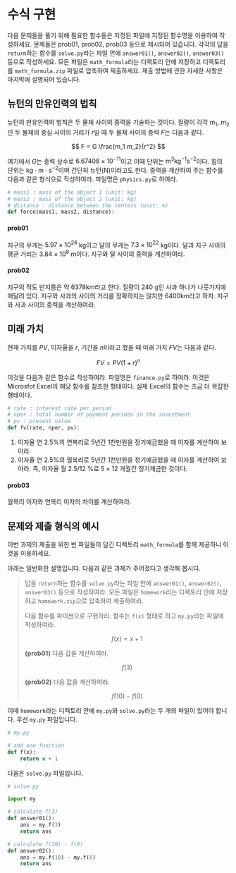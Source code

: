 # 수식 구현

다음 문제들을 풀기 위해 필요한 함수들은 지정된 파일에 지정된 함수명을 이용하여
작성하세요. 문제들은 prob01, prob02, prob03 등으로 제시되어 있습니다. 각각의
답을 `return`하는 함수를 `solve.py`라는 파일 안에 `answer01()`, `answer02()`,
`answer03()` 등으로 작성하세요. 모든 파일은 `math_formula`라는 디렉토리 안에
저장하고 디렉토리를 `math_formula.zip` 파일로 압축하여 제출하세요. 제출 방법에
관한 자세한 사항은 마지막에 설명되어 있습니다.

## 뉴턴의 만유인력의 법칙

뉴턴의 만유인력의 법칙은 두 물체 사이의 중력을 기술하는 것이다. 질량이 각각
$m_1$, $m_2$인 두 물체의 중심 사이의 거리가 $r$일 때 두 물체 사이의 중력 $F$는
다음과 같다. 

$$
F = G \frac{m_1 m_2}{r^2} 
$$

여기에서 $G$는 중력 상수로 $6.67408 \times 10^{-11}$이고 이때 단위는
$\text{m}^3 \text{kg}^{-1} \text{s}^{-2}$이다. 힘의 단위는
$\text{kg}\cdot\text{m}\cdot\text{s}^{-2}$이며 간단히 뉴턴(N)이라고도 한다.
중력을 계산하여 주는 함수를 다음과 같은 형식으로 작성하여라. 파일명은
`physics.py`로 하여라.

```python
# mass1 : mass of the object 1 (unit: kg)
# mass2 : mass of the object 2 (unit: kg)
# distance : distance between the centers (unit: m)
def force(mass1, mass2, distance):
```


#### prob01

지구의 무게는 $5.97 \times 10^{24}$ kg이고 달의 무게는 $7.3 \times 10^{22}$
kg이다. 달과 지구 사이의 평균 거리는 $3.84\times 10^8$ m이다. 지구와 달 사이의
중력을 계산하여라.

#### prob02

지구의 적도 반지름은 약 6378km라고 한다. 질량이 240 g인 사과 하나가 나뭇가지에
매달려 있다. 지구와 사과의 사이의 거리를 정확하지는 않지만 6400km라고 하자.
지구와 사과 사이의 중력을 계산하여라.



## 미래 가치

현재 가치를 $\textit{PV}$, 이자율을 $r$, 기간을 $n$이라고 했을 때 미래 가치
$\textit{FV}$는 다음과 같다.

$$
\textit{FV} = \textit{PV}(1 + r)^n
$$

이것을 다음과 같은 함수로 작성하여라. 파일명은 `finance.py`로 하여라. 이것은
Microsfot Excel의 해당 함수를 참조한 형태이다. 실제 Excel의 함수는 조금 더
복잡한 형태이다.

```python
# rate : interest rate per period
# nper : total number of payment periods in the investment
# pv : present value
def fv(rate, nper, pv):
```

1. 이자율 연 2.5%의 연복리로 5년간 1천만원을 정기예금했을 때 이자를 계산하여
   보아라.
2. 이자율 연 2.5%의 월복리로 5년간 1천만원을 정기예금했을 때 이자를 계산하여
   보아라. 즉, 이자율 월 2.5/12 %로 $5 \times 12$ 개월간 정기계금한 것이다.

#### prob03

월복리 이자와 연복리 이자의 차이를 계산하여라.



## 문제와 제출 형식의 예시

이번 과제의 제출을 위한 빈 파일들이 담긴 디렉토리 `math_formula`를 
함께 제공하니 이것을 이용하세요. 

아래는 일반화한 설명입니다. 다음과 같은 과제가 주어졌다고 생각해 봅시다.


> 답을 `return`하는 함수를 `solve.py`라는 파일 안에 `answer01()`,
> `answer02()`, `answer03()` 등으로 작성하여라. 모든 파일은 `homework`라는
> 디렉토리 안에 저장하고 `homework.zip`으로 압축하여 제출하여라.
>
> 다음 함수를 파이썬으로 구현하라. 함수는 `f(x)` 형태로 하고 `my.py`라는
> 파일에 작성하여라.
>
> $$
> f(x) = x + 1
> $$
>
> **(prob01)** 다음 값을 계산하여라.
>
> $$
> f(3)
> $$
>
> **(prob02)** 다음 값을 계산하여라.
>
> $$
> f(10) - f(0)
> $$
> 

이때 `homework`라는 디렉토리 안에 `my.py`와 `solve.py`라는 두 개의 파일이
있어야 합니다. 우선 `my.py` 파일입니다.

```python
# my.py

# add one function
def f(x): 
    return x + 1
```

다음은 `solve.py` 파일입니다.

```python
# solve.py

import my

# calculate f(3)
def answer01():
    ans = my.f(3)
    return ans

# calculate f(10) - f(0)
def answer02():
    ans = my.f(10) - my.f(0)
    return ans
```

